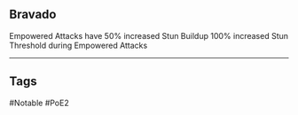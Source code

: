 ## Bravado
Empowered Attacks have 50% increased Stun Buildup
100% increased Stun Threshold during Empowered Attacks

---
## Tags
#Notable
#PoE2
